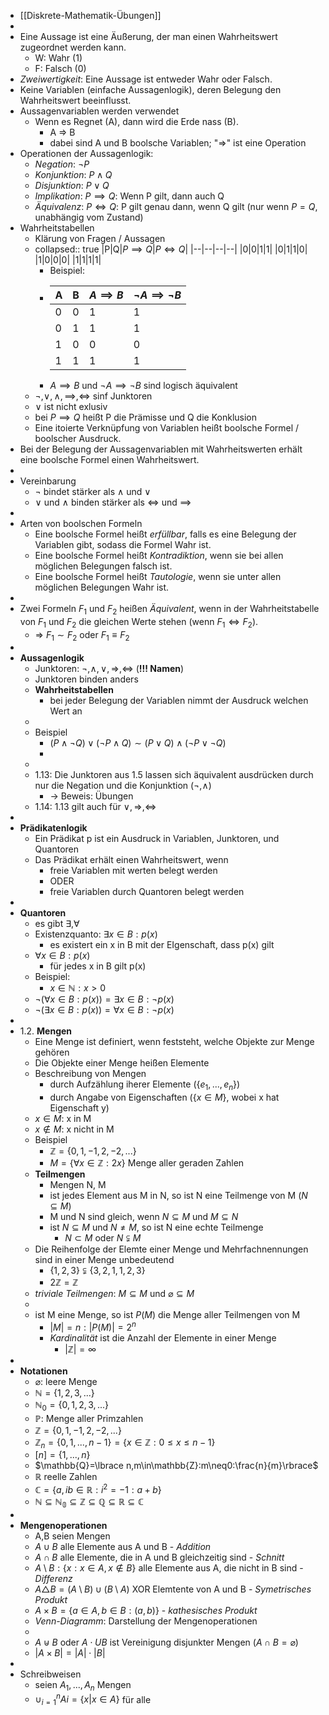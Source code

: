 - [[Diskrete-Mathematik-Übungen]]
-
- Eine Aussage ist eine Äußerung, der man einen Wahrheitswert zugeordnet werden kann.
	- W: Wahr (1)
	- F: Falsch (0)
- *Zweiwertigkeit*: Eine Aussage ist entweder Wahr oder Falsch.
- Keine Variablen (einfache Aussagenlogik), deren Belegung den Wahrheitswert beeinflusst.
- Aussagenvariablen werden verwendet
	- Wenn es Regnet (A), dann wird die Erde nass (B).
		- A => B
		- dabei sind A und B boolsche Variablen; "=>" ist eine Operation
- Operationen der Aussagenlogik:
	- *Negation*: $\neg P$
	- *Konjunktion*: $P \land Q$
	- *Disjunktion*: $P \lor Q$
	- *Implikation*: $P \implies Q$: Wenn P gilt, dann auch Q
	- *Äquivalenz*: $P \iff Q$: P gilt genau dann, wenn Q gilt (nur wenn $P=Q$, unabhängig vom Zustand)
- Wahrheitstabellen
	- Klärung von Fragen / Aussagen
	- collapsed:: true
	  |P|Q|$P \implies Q$|$P \iff Q$|
	  |--|--|--|--|
	  |0|0|1|1|
	  |0|1|1|0|
	  |1|0|0|0|
	  |1|1|1|1|
		- Beispiel:
		- |A|B|$A \implies B$|$\neg A \implies \neg B$|
		  |--|--|--|--|
		  |0|0|1|1|
		  |0|1|1|1|
		  |1|0|0|0|
		  |1|1|1|1|
		- $A \implies B$ und $\neg A \implies \neg B$ sind logisch äquivalent
	- $\neg, \lor, \land, \implies, \iff$ sinf Junktoren
	- $\lor$ ist nicht exlusiv
	- bei $P \implies Q$ heißt P die Prämisse und Q die Konklusion
	- Eine itoierte Verknüpfung von Variablen heißt boolsche Formel / boolscher Ausdruck.
- Bei der Belegung der Aussagenvariablen mit Wahrheitswerten erhält eine boolsche Formel einen Wahrheitswert.
-
- Vereinbarung
	- $\neg$ bindet stärker als $\land$ und $\lor$
	- $\lor$ und $\land$ binden stärker als $\iff$ und $\implies$
-
- Arten von boolschen Formeln
	- Eine boolsche Formel heißt *erfüllbar*, falls es eine Belegung der Variablen gibt, sodass die Formel Wahr ist.
	- Eine boolsche Formel heißt *Kontradiktion*, wenn sie bei allen möglichen Belegungen falsch ist.
	- Eine boolsche Formel heißt *Tautologie*, wenn sie unter allen möglichen Belegungen Wahr ist.
-
- Zwei Formeln $F_1$ und $F_2$ heißen *Äquivalent*, wenn in der Wahrheitstabelle von $F_1$ und $F_2$ die gleichen Werte stehen (wenn $F_1 \iff F_2$).
	- => $F_1 \sim F_2$ oder $F_1 \equiv F_2$
-
- **Aussagenlogik**
	- Junktoren: $\neg,\land,\lor,\Rightarrow,\Leftrightarrow$ (**!!! Namen**)
	- Junktoren binden anders
	- **Wahrheitstabellen**
		- bei jeder Belegung der Variablen nimmt der Ausdruck welchen Wert an
	-
	- Beispiel
		- $(P\land\neg Q)\lor(\neg P\land Q)\sim(P\lor Q)\land(\neg P\lor\neg Q)$
		- <Tabelle>
	-
	- 1.13: Die Junktoren aus 1.5 lassen sich äquivalent ausdrücken durch nur die Negation und die Konjunktion ($\neg,\land$)
		- -> Beweis: Übungen
	- 1.14: 1.13 gilt auch für $\lor,\Rightarrow,\Leftrightarrow$
-
- **Prädikatenlogik**
	- Ein Prädikat p ist ein Ausdruck in Variablen, Junktoren, und Quantoren
	- Das Prädikat erhält einen Wahrheitswert, wenn
		- freie Variablen mit werten belegt werden
		- ODER
		- freie Variablen durch Quantoren belegt werden
-
- **Quantoren**
	- es gibt $\exists,\forall$
	- Existenzquanto: $\exists x\in B:p(x)$
		- es existert ein x in B mit der EIgenschaft, dass p(x) gilt
	- $\forall x\in B:p(x)$
		- für jedes x in B gilt p(x)
	- Beispiel:
		- $x\in\mathbb{N}:x>0$
	- $\neg(\forall x\in B:p(x))=\exists x\in B:\neg p(x)$
	- $\neg(\exists x\in B:p(x))=\forall x\in B:\neg p(x)$
-
- 1.2. **Mengen**
	- Eine Menge ist definiert, wenn feststeht, welche Objekte zur Menge gehören
	- Die Objekte einer Menge heißen Elemente
	- Beschreibung von Mengen
		- durch Aufzählung iherer Elemente ($\lbrace e_1,...,e_{n}\rbrace$)
		- durch Angabe von Eigenschaften ($\lbrace x\in M\rbrace$, wobei x hat Eigenschaft y)
	- $x\in M$: x in M
	- $x\notin M$: x nicht in M
	- Beispiel
		- $\mathbb{Z}=\lbrace0,1,-1,2,-2,...\rbrace$
		- $M=\lbrace\forall x\in\mathbb{Z}:2x\rbrace$ Menge aller geraden Zahlen
	- **Teilmengen**
		- Mengen N, M
		- ist jedes Element aus M in N, so ist N eine Teilmenge von M ($N\subseteq M$)
		- M und N sind gleich, wenn $N\subseteq M$ und $M\subseteq N$
		- ist $N\subseteq M$ und $N\neq M$, so ist N eine echte Teilmenge
			- $N\subset M$ oder $N\subsetneqq M$
	- Die Reihenfolge der Elemte einer Menge und Mehrfachnennungen sind in einer Menge unbedeutend
		- $\lbrace1,2,3\rbrace\subsetneqq\lbrace3,2,1,1,2,3\rbrace$
		- $2\mathbb{Z}=\mathbb{Z}$
	- *triviale Teilmengen*: $M\subseteq M$ und $\varnothing\subseteq M$
	-
	- ist M eine Menge, so ist $P(M)$ die Menge aller Teilmengen von M
		- $|M|=n:|P(M)|=2^{n}$
		- *Kardinalität* ist die Anzahl der Elemente in einer Menge
			- $|\mathbb{Z}|=\infty$
-
- **Notationen**
	- $\varnothing$: leere Menge
	- $\mathbb{N}=\lbrace1,2,3,...\rbrace$
	- $\mathbb{N}_0=\lbrace0,1,2,3,...\rbrace$
	- $\mathbb{P}$: Menge aller Primzahlen
	- $\mathbb{Z}=\lbrace0,1,-1,2,-2,...\rbrace$
	- $\mathbb{Z}_{n}=\lbrace0,1,...,n-1\rbrace=\lbrace x\in\mathbb{Z}:0\leq x\leq n-1\rbrace$
	- $[n]=\lbrace1,...,n\rbrace$
	- $\mathbb{Q}=\lbrace n,m\in\mathbb{Z}:m\neq0:\frac{n}{m}\rbrace$
	- $\mathbb{R}$ reelle Zahlen
	- $\mathbb{C}=\lbrace a,ib\in\mathbb{R}:i^2=-1:a+b\rbrace$
	- $\mathbb{N}\subseteq\mathbb{N_0}\subseteq\mathbb{Z}\subseteq\mathbb{Q}\subseteq\mathbb{R}\subseteq\mathbb{C}$
-
- **Mengenoperationen**
	- A,B seien Mengen
	- $A\cup B$ alle Elemente aus A und B - *Addition*
	- $A\cap B$ alle Elemente, die in A und B gleichzeitig sind - *Schnitt*
	- $A\setminus B:\lbrace x:x\in A,x\notin B\rbrace$ alle Elemente aus A, die nicht in B sind - *Differenz*
	- $A\triangle B=(A\setminus B)\cup(B\setminus A)$ XOR Elemtente von A und B - *Symetrisches Produkt*
	- $A\times B=\lbrace a\in A,b\in B:(a,b)\rbrace$ - *kathesisches Produkt*
	- *Venn-Diagramm*: Darstellung der Mengenoperationen
	-
	- $A\uplus B$ oder $A\cdot UB$ ist Vereinigung disjunkter Mengen ($A\cap B=\varnothing$)
	- $|A\times B|=|A|\cdot|B|$
-
- Schreibweisen
	- seien $A_1,...,A_{n}$ Mengen
	- $\cup_{i=1}^{n}Ai=\lbrace x|x\in A\rbrace$ für alle